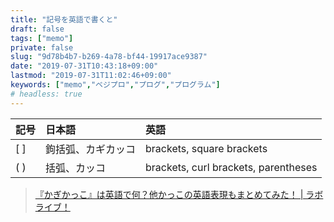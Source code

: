 ```yaml
---
title: "記号を英語で書くと"
draft: false
tags: ["memo"]
private: false
slug: "9d78b4b7-b269-4a78-bf44-19917ace9387"
date: "2019-07-31T10:43:18+09:00"
lastmod: "2019-07-31T11:02:46+09:00"
keywords: ["memo","ベジプロ","プログ","プログラム"]
# headless: true
---
```


|記号|日本語|英語|
|:--|:--|:--|
|[ ]|鉤括弧、カギカッコ|brackets, square brackets|
|( )|括弧、カッコ|brackets, curl brackets, parentheses|

> [『かぎかっこ』は英語で何？他かっこの英語表現もまとめてみた！ | ラボライブ！](https://rabotiku-sato.com/parentheses-english)
